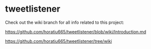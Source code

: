# tweetlistener

Check out the wiki branch for all info related to this project: 

https://github.com/horatiu665/tweetlistener/blob/wiki/Introduction.md

https://github.com/horatiu665/tweetlistener/tree/wiki 
